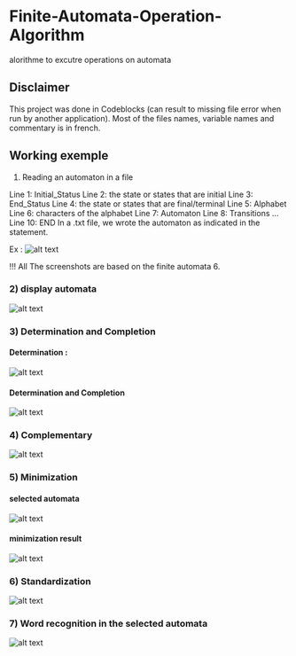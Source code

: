 # Finite-Automata-Operation-Algorithm

alorithme to excutre operations on automata

## Disclaimer

This project was done in Codeblocks (can result to missing file error when run by another application).
Most of the files names, variable names and commentary is in french.

## Working exemple

1) Reading an automaton in a file

Line 1: Initial_Status
Line 2: the state or states that are initial
Line 3: End_Status
Line 4: the state or states that are final/terminal
Line 5: Alphabet
Line 6: characters of the alphabet
Line 7: Automaton
Line 8: Transitions
…
Line 10: END
In a .txt file, we wrote the automaton as indicated in the statement.

Ex : 
![alt text](https://i.imgur.com/uFjUnMH.png)


!!! All The screenshots are based on the finite automata 6.

### 2) display automata

![alt text](https://i.imgur.com/EcWP71V.png)

### 3) Determination and Completion

#### Determination :
![alt text](https://i.imgur.com/o7TwYLQ.png)

#### Determination and Completion
![alt text](https://i.imgur.com/td0gAaG.png)

### 4) Complementary
![alt text](https://i.imgur.com/3gZJnr7.png)

### 5) Minimization

#### selected automata
![alt text](https://i.imgur.com/BAhVBdb.png)

#### minimization result
![alt text](https://i.imgur.com/sXHcNWM.png)

### 6) Standardization
![alt text](https://i.imgur.com/NwjOQFF.png)

### 7) Word recognition in the selected automata
![alt text](https://i.imgur.com/G7LBQGG.png)
